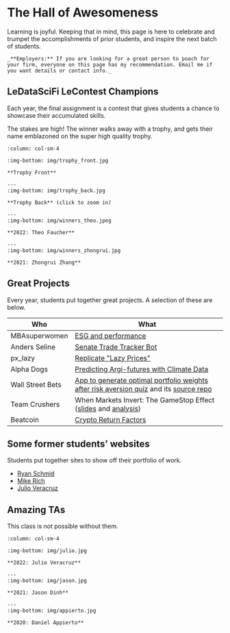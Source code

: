 # The Hall of Awesomeness

Learning is joyful. Keeping that in mind, this page is here to celebrate and trumpet the accomplishments of prior students, and inspire the next batch of students. 

```{note}
_**Employers:** If you are looking for a great person to poach for your firm, everyone on this page has my recommendation. Email me if you want details or contact info._
```

## LeDataSciFi LeContest Champions 

Each year, the final assignment is a contest that gives students a chance to showcase their accumulated skills. 

The stakes are high! The winner walks away with a trophy, and gets their name emblazoned on the super high quality trophy. 

````{panels}
:column: col-sm-4

:img-bottom: img/trophy_front.jpg

**Trophy Front**

---
:img-bottom: img/trophy_back.jpg

**Trophy Back** (click to zoom in)

---
:img-bottom: img/winners_theo.jpeg

**2022: Theo Faucher**

---
:img-bottom: img/winners_zhongrui.jpg

**2021: Zhongrui Zhang**

````


## Great Projects 

Every year, students put together great projects. A selection of these are below. 

| Who | What | 
| --- | --- | 
| MBAsuperwomen | [ESG and performance](https://faz320.github.io/MBAsuperwomen/)
| Anders Seline | [Senate Trade Tracker Bot](https://github.com/anderseline/SenateTrades)
| px_lazy | [Replicate "Lazy Prices"](https://jdean53.github.io/px_lazy/)
| Alpha Dogs | [Predicting Argi-futures with Climate Data](https://lukecost.github.io/CommodityReturns/)
| Wall Street Bets | [App to generate optimal portfolio weights after risk aversion quiz](https://donbowen-portfolio-frontier-streamlit-dashboard-app-yentvd.streamlit.app/) and its [source repo](https://github.com/donbowen/portfolio-frontier-streamlit-dashboard/blob/main/app.py)
| Team Crushers | When Markets Invert: The GameStop Effect ([slides](https://docs.google.com/presentation/d/1PihMWaOZC5BLNMb_AU8sfd4SMgkh0lLBAzDJGKckWyE/edit#slide=id.gd9ba07311f_1_6) and [analysis](https://github.com/LeDataSciFi/some_previous_projects/tree/main/team_crushers_2021))
| Beatcoin | [Crypto Return Factors](https://github.com/LeDataSciFi/some_previous_projects/tree/main/beatcoin_2021)

## Some former students' websites

Students put together sites to show off their portfolio of work. 

- [Ryan Schmid](https://ryanwschmid.com/)
- [Mike Rich](https://mikebrich.github.io/) 
- [Julio Veracruz](https://julioveracruz.github.io/)

## Amazing TAs

This class is not possible without them. 

````{panels} 
:column: col-sm-4

:img-bottom: img/julio.jpg

**2022: Julio Veracruz**

---
:img-bottom: img/jason.jpg

**2021: Jason Dinh**

---
:img-bottom: img/appierto.jpg

**2020: Daniel Appierto**

````
